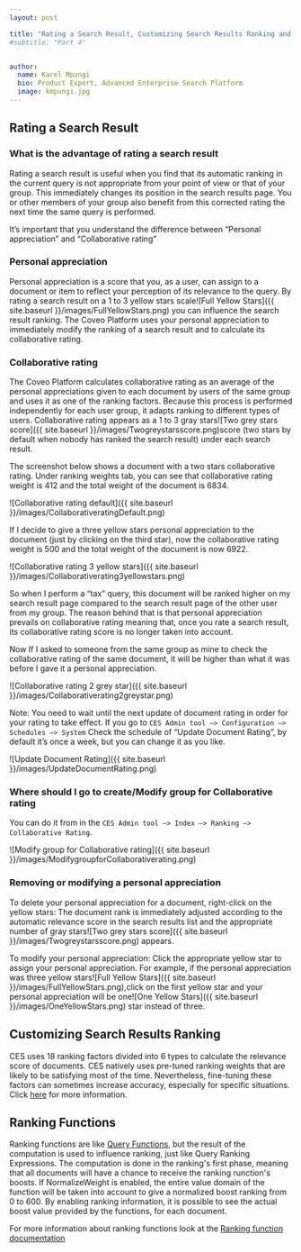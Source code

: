```yaml
---
layout: post

title: "Rating a Search Result, Customizing Search Results Ranking and Ranking Functions"
#subtitle: "Part 4"


author:
  name: Karel Mpungi
  bio: Product Expert, Advanced Enterprise Search Platform
  image: kmpungi.jpg
---
```


## Rating a Search Result

### What is the advantage of rating a search result

Rating a search result is useful when you find that its automatic ranking in the current query is not appropriate from your point of view or that of your group. 
This immediately changes its position in the search results page. You or other members of your group also benefit from this corrected rating the next time the same query is performed.

It’s important that you understand the difference between “Personal appreciation” and “Collaborative rating”

<!-- more -->

### Personal appreciation

Personal appreciation is a score that you, as a user, can assign to a document or item to reflect your perception of its relevance to the query. By rating a search result on a 1 to 3 yellow stars scale![Full Yellow Stars]({{ site.baseurl }}/images/FullYellowStars.png)
you can influence the search result ranking. The Coveo Platform uses your personal appreciation to immediately modify the ranking of a search result and to calculate its collaborative rating.


### Collaborative rating

The Coveo Platform calculates collaborative rating as an average of the personal appreciations given to each document by users of the same group and uses it as one of the ranking factors. 
Because this process is performed independently for each user group, it adapts ranking to different types of users.
Collaborative rating appears as a 1 to 3 gray stars![Two grey stars score]({{ site.baseurl }}/images/Twogreystarsscore.png)score (two stars by default when nobody has ranked the search result) under each search result.

The screenshot below shows a document with a two stars collaborative rating. Under ranking weights tab, you can see that collaborative rating weight is 412 and the total weight of the document is 6834. 

![Collaborative rating default]({{ site.baseurl }}/images/CollaborativeratingDefault.png)

If I decide to give a three yellow stars personal appreciation to the document (just by clicking on the third star), now the collaborative rating weight is 500 and the total weight of the document is now 6922.

![Collaborative rating 3 yellow stars]({{ site.baseurl }}/images/Collaborativerating3yellowstars.png)

So when I perform a “tax” query, this document will be ranked higher on my search result page compared to the search result page of the other user from my group. 
The reason behind that is that personal appreciation prevails on collaborative rating meaning that, once you rate a search result, its collaborative rating score is no longer taken into account. 

Now If I asked to someone from the same group as mine to check the collaborative rating of the same document, it will be higher than what it was before I gave it a personal appreciation.

![Collaborative rating 2 grey star]({{ site.baseurl }}/images/Collaborativerating2greystar.png)

Note: You need to wait until the next update of document rating in order for your rating to take effect.
If you go to `CES Admin tool –> Configuration –> Schedules –> System`
Check the schedule of “Update Document Rating”, by default it’s once a week, but you can change it as you like.

![Update Document Rating]({{ site.baseurl }}/images/UpdateDocumentRating.png)

### Where should I go to create/Modify group for Collaborative rating

You can do it from in the `CES Admin tool –> Index –> Ranking –> Collaborative Rating`.

![Modify group for Collaborative rating]({{ site.baseurl }}/images/ModifygroupforCollaborativerating.png)

### Removing or modifying a personal appreciation

To delete your personal appreciation for a document, right-click on the yellow stars:
The document rank is immediately adjusted according to the automatic relevance score in the search results list and the appropriate number of gray stars![Two grey stars score]({{ site.baseurl }}/images/Twogreystarsscore.png) appears.

To modify your personal appreciation:
Click the appropriate yellow star to assign your personal appreciation. 
For example, if the personal appreciation was three yellow stars![Full Yellow Stars]({{ site.baseurl }}/images/FullYellowStars.png),click on the first yellow star and your personal appreciation will be one![One Yellow Stars]({{ site.baseurl }}/images/OneYellowStars.png)  star instead of three.

## Customizing Search Results Ranking

CES uses 18 ranking factors divided into 6 types to calculate the relevance score of documents. CES natively uses pre-tuned ranking weights that are likely to be satisfying most of the time. 
Nevertheless, fine-tuning these factors can sometimes increase accuracy, especially for specific situations. 
Click [here](http://onlinehelp.coveo.com/en/CES/7.0/Administrator/Customizing_Search_Results_Ranking.htm) for more information.

## Ranking Functions

Ranking functions are like [Query Functions](https://developers.coveo.com/display/SearchREST/Query+Function), but the result of the computation is used to influence ranking, just like Query Ranking Expressions. 
The computation is done in the ranking's first phase, meaning that all documents will have a chance to receive the ranking runction's boosts.
If NormalizeWeight is enabled, the entire value domain of the function will be taken into account to give a normalized boost ranking from 0 to 600. 
By enabling ranking information, it is possible to see the actual boost value provided by the functions, for each document.

For more information about ranking functions look at the [Ranking function documentation](https://developers.coveo.com/display/SearchREST/Ranking+Function)

